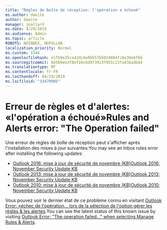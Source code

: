 ```yaml
---
title: "Règles de boîte de réception: l'opération a échoué"
ms.author: daeite
author: daeite
manager: joallard
ms.date: 4/29/2019
ms.audience: Admin
ms.topic: article
ROBOTS: NOINDEX, NOFOLLOW
localization_priority: Normal
ms.custom: 1544
ms.openlocfilehash: e1fb9e35ca42dc6e0b557b5924084fc8e30ebf66
ms.sourcegitcommit: 8e5b9ee3f8ef10c6d973923f955c23fa436adb84
ms.translationtype: MT
ms.contentlocale: fr-FR
ms.lasthandoff: 04/29/2019
ms.locfileid: "33470905"
---
```

# <a name="rules-and-alerts-error-the-operation-failed"></a><span data-ttu-id="96ad5-102">Erreur de règles et d'alertes: «l'opération a échoué»</span><span class="sxs-lookup"><span data-stu-id="96ad5-102">Rules and Alerts error: "The Operation failed"</span></span>

<span data-ttu-id="96ad5-103">Une erreur de règles de boîte de réception peut s'afficher après l'installation des mises à jour suivantes:</span><span class="sxs-lookup"><span data-stu-id="96ad5-103">You may see an Inbox rules error after installing the following updates:</span></span>
- [<span data-ttu-id="96ad5-104">Outlook 2016: mise à jour de sécurité de novembre (KB)</span><span class="sxs-lookup"><span data-stu-id="96ad5-104">Outlook 2016: November Security Update KB</span></span>](https://support.microsoft.com/help/4461506)
- [<span data-ttu-id="96ad5-105">Outlook 2013: mise à jour de sécurité de novembre (KB)</span><span class="sxs-lookup"><span data-stu-id="96ad5-105">Outlook 2013: November Security Update KB</span></span>](https://support.microsoft.com/help/4461486)
- [<span data-ttu-id="96ad5-106">Outlook 2010: mise à jour de sécurité de novembre (KB)</span><span class="sxs-lookup"><span data-stu-id="96ad5-106">Outlook 2010: November Security Update KB</span></span>](https://support.microsoft.com/help/4461585) 

<span data-ttu-id="96ad5-107">Vous pouvez voir le dernier état de ce problème connu en visitant [Outlook Error: «échec de l'opération... lors de la sélection de l'option gérer les règles & les alertes](https://support.office.com/en-us/article/Outlook-Error-The-operation-failed-when-selecting-Manage-Rules-Alerts-64b6ff77-98c2-4564-9cbf-25bd8e17fb8b%20).</span><span class="sxs-lookup"><span data-stu-id="96ad5-107">You can see the latest status of this known issue by visiting [Outlook Error: "The operation failed..." when selecting Manage Rules & Alerts](https://support.office.com/en-us/article/Outlook-Error-The-operation-failed-when-selecting-Manage-Rules-Alerts-64b6ff77-98c2-4564-9cbf-25bd8e17fb8b%20).</span></span>